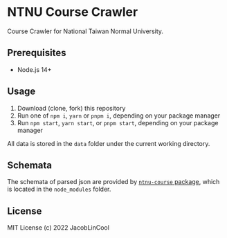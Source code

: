 # NTNU Course Crawler

Course Crawler for National Taiwan Normal University.

## Prerequisites

-   Node.js 14+

## Usage

1. Download (clone, fork) this repository
2. Run one of `npm i`, `yarn` or `pnpm i`, depending on your package manager
3. Run `npm start`, `yarn start`, or `pnpm start`, depending on your package manager

All data is stored in the `data` folder under the current working directory.

## Schemata

The schemata of parsed json are provided by [`ntnu-course` package](https://github.com/JacobLinCool/NTNU-Course), which is located in the `node_modules` folder.

## License

MIT License (c) 2022 JacobLinCool
